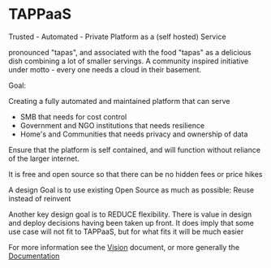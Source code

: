 # TAPPaaS

Trusted - Automated - Private Platform as a (self hosted) Service

pronounced "tapas", and associated with the food "tapas" as a delicious dish combining a lot of smaller servings. A community inspired initiative under motto - every one needs a cloud in their basement. 

Goal:

Creating a fully automated and maintained platform that can serve

- SMB that needs for cost control
- Government and NGO institutions that needs resilience
- Home's and Communities that needs privacy and ownership of data
 
Ensure that the platform is self contained, and will function without reliance of the larger internet.

It is free and open source so that there can be no hidden fees or price hikes

A design Goal is to use existing Open Source as much as possible: Reuse instead of reinvent

Another key design goal is to REDUCE flexibility. There is value in design and deploy decisions having been taken up front. It does imply that some use case will not fit to TAPPaaS, but for what fits it will be much easier

For more information see the [Vision](./docs/Vision.md) document, or more generally the [Documentation](./docs//README.md)
